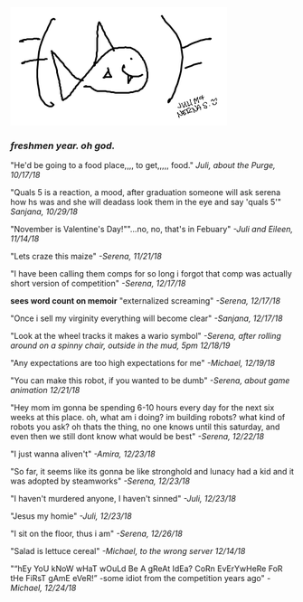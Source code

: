 ![image](ironfish.png)

### *freshmen year. oh god.*

"He'd be going to a food place,,,, to get,,,,, food." *Juli, about the Purge, 10/17/18*

"Quals 5 is a reaction, a mood, after graduation someone will ask serena how hs was and she will deadass look them in the eye and say 'quals 5'" *Sanjana, 10/29/18*

"November is Valentine's Day!""...no, no, that's in Febuary" *-Juli and Eileen, 11/14/18*

"Lets craze this maize" *-Serena, 11/21/18*

"I have been calling them comps for so long i forgot that comp was actually short version of competition" *-Serena, 12/17/18*

**sees word count on memoir** "externalized screaming" *-Serena, 12/17/18*

"Once i sell my virginity everything will become clear" *-Sanjana, 12/17/18*

"Look at the wheel tracks it makes a wario symbol" *-Serena, after rolling around on a spinny chair, outside in the mud, 5pm 12/18/19*

"Any expectations are too high expectations for me" *-Michael, 12/19/18*

"You can  make this robot, if you wanted  to be dumb" *-Serena, about game animation 12/21/18*

"Hey mom im gonna be spending 6-10 hours every day for the next six weeks at this place. oh, what am i doing? im building robots? what kind of robots you ask? oh thats the thing, no one knows until this saturday, and even then we still dont know what would be best" *-Serena, 12/22/18*

"I just wanna aliven't" *-Amira, 12/23/18*

"So far, it seems like its gonna be like stronghold and lunacy had a kid and it was adopted by steamworks" *-Serena, 12/23/18*

"I haven't murdered anyone, I haven't sinned" *-Juli, 12/23/18*

"Jesus my homie" *-Juli, 12/23/18*

"I sit on the floor, thus i am" *-Serena, 12/26/18*

"Salad is lettuce cereal" *-Michael, to the wrong server 12/14/18*

"“hEy YoU kNoW wHaT wOuLd Be A gReAt IdEa? CoRn EvErYwHeRe FoR tHe FiRsT gAmE eVeR!” -some idiot from the competition years ago" *-Michael, 12/24/18*
